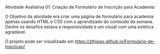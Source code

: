 Atividade Avaliativa 01: Criação de Formulário de Inscrição para Academia:

O Objetivo da atividade era criar uma página de formulário para academia apenas usando HTML e CSS com o aprendizado do conteúdo da semana.
Dentre os desafios estava a responsividade e um visual com uma estética agradável.

O projeto pode ser visualizado em https://zthiago.github.io/Formulario-de-Inscricao/
